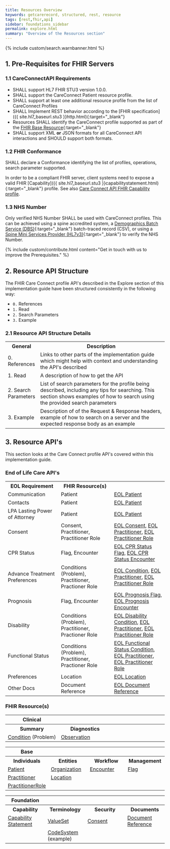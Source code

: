 ```yaml
---
title: Resources Overview
keywords: getcarerecord, structured, rest, resource
tags: [rest,fhir,api]
sidebar: foundations_sidebar
permalink: explore.html
summary: "Overview of the Resources section"
---
```


{% include custom/search.warnbanner.html %}

## 1. Pre-Requisites for FHIR Servers ##

### 1.1 CareConnectAPI Requirements ###

- SHALL support HL7 FHIR STU3 version 1.0.0.
- SHALL support the CareConnect Patient resource profile.
- SHALL support at least one additional resource profile from the list of CareConnect Profiles
- SHALL Implement REST behavior according to the [FHIR specification]({{ site.hl7_baseurl.stu3 }}http.html){:target="_blank"}
- Resources SHALL identify the CareConnect profile supported as part of the [FHIR Base Resource](https://hl7.org/fhir/STU3/resource-definitions.html#Resource.meta){:target="_blank"}
- SHALL support XML **or** JSON formats for all CareConnect API interactions and SHOULD support both formats.


### 1.2 FHIR Conformance ###

SHALL declare a Conformance identifying the list of profiles, operations, search parameter supported.

In order to be a compliant FHIR server, client systems need to expose a valid FHIR [Capability]({{ site.hl7_baseurl.stu3 }}capabilitystatement.html){:target="_blank"} profile. See also [Care Connect API FHIR Capability profile](api_foundation_capability.html).

### 1.3 NHS Number ###

Only verified NHS Number SHALL be used with CareConnect profiles. This can be achieved using a spine accredited system, a [Demographics Batch Service (DBS)](https://developer.nhs.uk/library/systems/demographic-batch-service-dbs/){:target="_blank"} batch-traced record (CSV), or using a [Spine Mini Services Provider (HL7v3)](https://nhsconnect.github.io/spine-smsp/){:target="_blank"} to verify the NHS Number.

{% include custom/contribute.html content="Get in touch with us to improve the Prerequisites." %}

## 2. Resource API Structure ##
The FHIR Care Connect profile API's described in the Explore section of this implementation guide have been structured consistently in the following way:
- `0.` References
- `1.` Read
- `2.` Search Parameters
- `3.` Example

### 2.1 Resource API Structure Details ###

<table style="min-width:100%;width:100%">
<tr id="clinical">
<th style="width:20%;">General</th>
<th style="width:80%;">Description </th>
</tr>
<tr>
<td>0. References</td>
<td>Links to other parts of the implementation guide which might help with context and understanding the API's described</td>
</tr>
<tr>
<td>1. Read</td>
<td>A description of how to get the API</td>
</tr>
<tr>
<td>2. Search Parameters</td>
<td>List of search parameters for the profile being described, including any tips for searching. This section shows examples of how to search using the provided search parameters</td>
</tr>
<tr>
<td>3. Example</td>
<td>Description of of the Request & Response headers, example of how to search on a server and the expected response body as an example</td>
</tr>
</table>

## 3. Resource API's ##
This section looks at the Care Connect profile API's covered within this implementation guide.

### End of Life Care API's ###

<table style="min-width:100%;width:100%">
<tr id="clinical">
<th style="width:33%;">EOL Requirement</th>
<th style="width:33%;">FHIR Resource(s)</th>
<th style="width:33%;">&nbsp;</th>
</tr>
<tr id="clinical">
<td>Communication</td>
<td>Patient</td>
<td><a href="api_eol_entity_patient.html">EOL Patient</a></td>
</tr>
<tr>
<td>Contacts</td>
<td>Patient</td>
<td><a href="api_eol_entity_patient.html">EOL Patient</a></td>
</tr>
<tr>
<td>LPA Lasting Power of Attorney</td>
<td>Patient</td>
<td><a href="api_eol_entity_patient.html">EOL Patient</a></td>
</tr>
<tr>
<td>Consent</td>
<td>Consent, Practitioner, Practitioner Role</td>
<td><a href="api_eol_security_consent.html">EOL Consent</a>, <a href="api_eol_individuals_practitioner.html">EOL Practitioner</a>, <a href="api_eol_individuals_practitionerrole.html">EOL Practitioner Role</a></td>
</tr>
<tr>
<td>CPR Status</td>
<td>Flag, Encounter</td>
<td><a href="api_eol_management_flag_cprstatus.html">EOL CPR Status Flag</a>, <a href="api_eol_management_encounter_cprstatus.html">EOL CPR Status Encounter</a></td>
</tr>
<tr>
<td>Advance Treatment Preferences</td>
<td>Conditions (Problem), Practitioner, Practioner Role</td>
<td><a href="api_eol_summary_condition.html">EOL Condition</a>, <a href="api_eol_individuals_practitioner.html">EOL Practitioner</a>, <a href="api_eol_individuals_practitionerrole.html">EOL Practitioner Role</a></td>
</tr>
<tr>
<td>Prognosis</td>
<td>Flag, Encounter</td>
<td><a href="api_eol_management_flag_prognosis.html">EOL Prognosis Flag</a>, <a href="api_eol_management_encounter_prognosis.html">EOL Prognosis Encounter</a></td>
</tr>
<tr>
<td>Disability</td>
<td>Conditions (Problem), Practitioner, Practioner Role</td>
<td><a href="api_eol_summary_disability_condition.html">EOL Disability Condition</a>, <a href="api_eol_individuals_practitioner.html">EOL Practitioner</a>, <a href="api_eol_individuals_practitionerrole.html">EOL Practitioner Role</a></td>
</tr>
<tr>
<td>Functional Status</td>
<td>Conditions (Problem), Practitioner, Practioner Role</td>
<td><a href="api_eol_summary_functional_condition.html">EOL Functional Status Condition</a>, <a href="api_eol_individuals_practitioner.html">EOL Practitioner</a>, <a href="api_eol_individuals_practitionerrole.html">EOL Practitioner Role</a></td>
</tr>
<tr>
<td>Preferences</td>
<td>Location</td>
<td><a href="api_eol_entities_location_preferences.html">EOL Location</a></td>
</tr>
<tr>
<td>Other Docs</td>
<td>Document Reference</td>
<td><a href="api_eol_documents_documentreference.html">EOL Document Reference</a></td>
</tr>
</table>

### FHIR Resource(s) ###

<table style="min-width:100%;width:100%">
<tr id="clinical">
<th style="width:33%;">Clinical</th>
<th style="width:33%;">&nbsp;</th>
<th style="width:33%;">&nbsp;</th>
</tr>
<tr id="clinicald">
<th>Summary</th>
<th>Diagnostics</th>
<th></th>
</tr>
<tr>
<td><a href="api_clinical_condition.html">Condition</a> (Problem)</td>
<td><a href="api_diagnostics_observation.html">Observation</a></td>
<td></td>
</tr>
</table>

<table style="min-width:100%;width:100%">
<tr id="base">
<th style="width:25%;">Base</th>
<th style="width:25%;">&nbsp;</th>
<th style="width:25%;">&nbsp;</th>
<th style="width:25%;">&nbsp;</th>
</tr>
<tr id="based">
<th>Individuals</th>
<th>Entities</th>
<th>Workflow</th>
<th>Management</th>
</tr>
<tr>
<td><a href="api_entity_patient.html">Patient</a></td>
<td><a href="api_entity_organisation.html">Organization</a></td>
<td><a href="api_workflow_encounter.html">Encounter</a></td>
<td><a href="api_base_management_flag.html">Flag</a></td>
</tr>
<tr>
<td><a href="api_entity_practitioner.html">Practitioner</a></td>
<td><a href="api_entity_location.html">Location</a></td>
<td>&nbsp;</td>
<td>&nbsp;</td>
</tr>
<tr>
<td><a href="api_entity_practitioner_role.html">PractitionerRole</a></td>
<td>&nbsp;</td>
<td>&nbsp;</td>
<td>&nbsp;</td>
</tr>
</table>

<table style="min-width:100%;width:100%">
<tr id="conformance">
<th style="width:25%;">Foundation</th>
<th style="width:25%;"></th>
<th style="width:25%;"></th>
<th style="width:25%;"></th>
</tr>
<tr id="conformanced">
<th>Capability</th>
<th>Terminology</th>
<th>Security</th>
<th>Documents</th>
</tr>
<tr>
<td><a href="api_foundation_capability.html">Capability Statement</a></td>
<td><a href="api_foundation_valueset.html">ValueSet</a></td>
<td><a href="api_foundation_consent.html">Consent</a></td>
<td><a href="api_documents_documentreference.html">Document Reference</a></td>
</tr>
<tr>
<td></td>
<td><a href="api_foundation_codesystem.html">CodeSystem</a> (example)</td>
<td>&nbsp;</td>
<td>&nbsp;</td>
</tr>
</table>